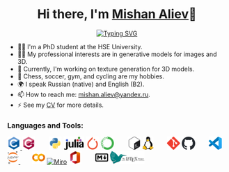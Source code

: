 <h1 align="center">Hi there, I'm <a href="https://github.com/thecrazymage">Mishan Aliev</a>👋</h1>

<p align="center">
<a href="https://git.io/typing-svg"><img src="https://readme-typing-svg.demolab.com?font=Fira+Code&weight=600&size=24&pause=1000&color=5204F7&center=true&vCenter=true&width=435&lines=Welcome+to+my+GitHub+profile!" alt="Typing SVG" /></a>
</p>

- 👨‍🎓 I'm a PhD student at the HSE University.
- 👨‍💻 My professional interests are in generative models for images and 3D.
- 🚀 Currently, I'm working on texture generation for 3D models.
- 🌟 Chess, soccer, gym, and cycling are my hobbies.
- 🌍 I speak Russian (native) and English (B2).
- 📫 How to reach me: mishan.aliev@yandex.ru.
- ⚡ See my [CV](https://github.com/thecrazymage/Resume) for more details.

<h3 align="left">Languages and Tools:</h3>
<a href="https://www.cprogramming.com/" target="_blank" rel="noreferrer"> <img src="icons\c.svg" width="30" alt="C"/> </a>
<a href="https://docs.microsoft.com/en-us/cpp/?view=msvc-170" target="_blank" rel="noreferrer"><img src="icons\cplusplus.svg" height="30" alt="C++" /></a>
&nbsp;&nbsp;&nbsp;&nbsp;&nbsp;&nbsp;
<a href="https://docs.python.org/3/" target="_blank" rel="noreferrer"><img src="icons\python.svg" height="30" alt="Python" /></a>
<a href="https://julialang.org/" target="_blank" rel="noreferrer"><img src="icons\julia.svg" height="30" alt="Julia" /></a>
<a href="https://pytorch.org/docs/stable/index.html" target="_blank" rel="noreferrer"><img src="icons\pytorch.svg" height="30" alt="PyTorch" /></a>
<a href="https://www.anaconda.com/" target="_blank" rel="noreferrer"><img src="icons\anaconda.svg" height="30" alt="Anaconda" /></a>
&nbsp;&nbsp;&nbsp;&nbsp;&nbsp;&nbsp;
<a href="https://www.gnu.org/software/bash/" target="_blank" rel="noreferrer"> <img src="icons\gnu_bash.svg" height="30" alt="Bash"/></a>
<a href="https://www.linux.org/" target="_blank" rel="noreferrer"> <img src="icons\linux.svg" height="30" alt="Linux"/></a>
&nbsp;&nbsp;&nbsp;&nbsp;&nbsp;&nbsp;
<a href="https://git-scm.com/" target="_blank" rel="noreferrer"> <img src="icons\git.svg" height="30" alt="Git"/></a>
<a href="https://github.com/thecrazymage" target="_blank" rel="noreferrer"> <img src="icons\github.svg" height="30" alt="GitHub"/></a>
&nbsp;&nbsp;&nbsp;&nbsp;&nbsp;&nbsp;
<a href="https://code.visualstudio.com/" target="_blank" rel="noreferrer"> <img src="icons\vscode.svg" height="30" alt="VSCode"/></a>
<a href="https://jupyter.org/" target="_blank" rel="noreferrer"> <img src="icons\jupyter.svg" height="30" alt="Jupyter"/> </a>
&nbsp;&nbsp;&nbsp;&nbsp;&nbsp;&nbsp;
<a href="https://colab.research.google.com/" target="_blank" rel="noreferrer"><img src="icons\colab.svg" height="30" alt="Google Colab" /></a>
<a href="https://miro.com/" target="_blank" rel="noreferrer"><img src="icons\miro.svg" height="30" alt="Miro" /></a>
<a href="https://www.microsoft.com/en-us/microsoft-365/microsoft-office" target="_blank" rel="noreferrer"><img src="icons\microsoft_office.svg" height="30" alt="Microsoft Office" /></a>
&nbsp;&nbsp;&nbsp;&nbsp;&nbsp;&nbsp;
<a href="https://www.markdownguide.org/basic-syntax/" target="_blank" rel="noreferrer"><img src="icons\markdown.svg" height="30" alt="Markdown" /></a>
<a href="https://www.latex-project.org/help/documentation/" target="_blank" rel="noreferrer"><img src="icons\latex.svg" height="30" alt="LATEX" /></a>
